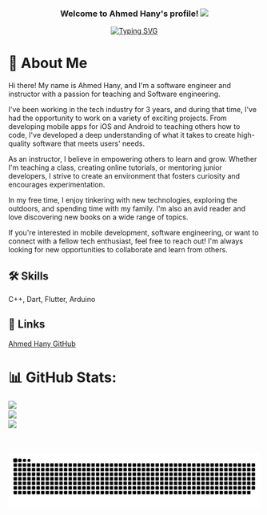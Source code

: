 <h3 align="center">
  Welcome to Ahmed Hany's profile!
  <img src="https://media.giphy.com/media/hvRJCLFzcasrR4ia7z/giphy.gif" width="28">
</h3>

<!-- Typing SVG by DenverCoder1 - https://github.com/DenverCoder1/readme-typing-svg -->
<p align="center">
  <a href="https://git.io/typing-svg"><img src="https://readme-typing-svg.demolab.com?font=Fira+Code&weight=700&size=22&duration=8000&pause=1000&center=true&vCenter=true&width=445&height=60&lines=Flutter+developer;Always+learn+things+with+passion" alt="Typing SVG" /></a></a></p> 


# 🚀 About Me
Hi there! My name is Ahmed Hany, and I'm a software engineer and instructor with a passion for teaching and Software engineering.

I've been working in the tech industry for 3 years, and during that time, I've had the opportunity to work on a variety of exciting projects. From developing mobile apps for iOS and Android to teaching others how to code, I've developed a deep understanding of what it takes to create high-quality software that meets users' needs.

As an instructor, I believe in empowering others to learn and grow. Whether I'm teaching a class, creating online tutorials, or mentoring junior developers, I strive to create an environment that fosters curiosity and encourages experimentation.

In my free time, I enjoy tinkering with new technologies, exploring the outdoors, and spending time with my family. I'm also an avid reader and love discovering new books on a wide range of topics.

If you're interested in mobile development, software engineering, or want to connect with a fellow tech enthusiast, feel free to reach out! I'm always looking for new opportunities to collaborate and learn from others.

## 🛠 Skills
C++, Dart, Flutter, Arduino

## 🔗 Links
[Ahmed Hany GitHub](https://github.com/AhmedHany)

# 📊 GitHub Stats:
![](https://github-readme-stats.vercel.app/api?username=AhmedHanySaber&theme=default&hide_border=false&include_all_commits=true&count_private=false)<br/>
![](https://github-readme-streak-stats.herokuapp.com/?user=AhmedHanySaber&theme=default&hide_border=false)<br/>
![](https://github-readme-stats.vercel.app/api/top-langs/?username=AhmedHanySaber&theme=default&hide_border=false&include_all_commits=true&count_private=true&layout=compact)

<p align="center">
  <br><br>
  <img src="images/snake.svg" style="background:#161b22;">
  <br><br><br><br>
</p>
